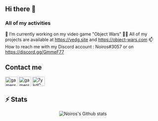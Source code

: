 ## Hi there 👋

### All of my activities

🔭 I’m currently working on my video game "Object Wars"
👨‍💻 All of my projects are available at https://vedg.site and https://object-wars.com
📫 How to reach me with my Discord account : Noiros#3057 or on https://discord.gg/GmmeF77

## Contact me
<p align="left">
	<a href="https://twitter.com/NoirosL" target="blank"><img align="center" src="https://raw.githubusercontent.com/rahuldkjain/github-profile-readme-generator/master/src/images/icons/Social/twitter.svg" alt="gamersgeekdev" height="30" width="40" /></a>
	<a href="https://instagram.com/noirosdev" target="blank"><img align="center" src="https://raw.githubusercontent.com/rahuldkjain/github-profile-readme-generator/master/src/images/icons/Social/instagram.svg" alt="gamersgeekdev" height="30" width="40" /></a>
	<a href="https://discord.gg/GmmeF77" target="blank"><img align="center" src="https://raw.githubusercontent.com/rahuldkjain/github-profile-readme-generator/master/src/images/icons/Social/discord.svg" alt="7ykdCWQGE6" height="30" width="40" /></a>
</p>

## ⚡ Stats
<p align="center">

  <img src="https://github-readme-stats.vercel.app/api?username=Noiros&theme=radical&show_icons=true&count_private=true" alt="Noiros's Github stats">
</p>

